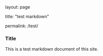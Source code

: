layout: page


title: "test markdown"


permalink: /test/

### Title



This is a test markdown document of this site.